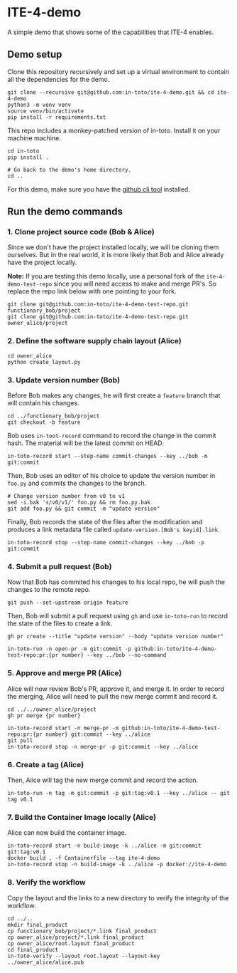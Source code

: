 # ITE-4-demo

A simple demo that shows some of the capabilities that ITE-4 enables.


## Demo setup

Clone this repository recursively and set up a virtual environment to contain
all the dependencies for the demo.

```shell
git clone --recursive git@github.com:in-toto/ite-4-demo.git && cd ite-4-demo
python3 -m venv venv
source venv/bin/activate
pip install -r requirements.txt
```

This repo includes a monkey-patched version of in-toto. Install it on your 
machine machine.

```shell
cd in-toto
pip install .

# Go back to the demo's home directory.
cd ..
```

For this demo, make sure you have the [github cli tool](https://cli.github.com/)
installed.


## Run the demo commands

### 1. Clone project source code (Bob & Alice)

Since we don't have the project installed locally, we will be cloning them 
ourselves. But in the real world, it is more likely that Bob and Alice already
have the project locally.

**Note:** If you are testing this demo locally, use a personal fork of the
`ite-4-demo-test-repo` since you will need access to make and merge PR's. So
replace the repo link below with one pointing to your fork.

```shell
git clone git@github.com:in-toto/ite-4-demo-test-repo.git functionary_bob/project
git clone git@github.com:in-toto/ite-4-demo-test-repo.git owner_alice/project
```

### 2. Define the software supply chain layout (Alice)

```shell
cd owner_alice
python create_layout.py
```

### 3. Update version number (Bob)

Before Bob makes any changes, he will first create a `feature` branch that will
contain his changes.

```shell
cd ../functionary_bob/project
git checkout -b feature
```

Bob uses `in-toot-record` command to record the change in the commit hash. The
material will be the latest commit on HEAD.

```shell
in-toto-record start --step-name commit-changes --key ../bob -m git:commit
```

Then, Bob uses an editor of his choice to update the version number in `foo.py`
and commits the changes to the branch.

```shell
# Change version number from v0 to v1
sed -i.bak 's/v0/v1/' foo.py && rm foo.py.bak
git add foo.py && git commit -m "update version"
```

Finally, Bob records the state of the files after the modification and produces
a link metadata file called `update-version.[Bob's keyid].link`.

```
in-toto-record stop --step-name commit-changes --key ../bob -p git:commit
```

### 4. Submit a pull request (Bob)

Now that Bob has commited his changes to his local repo, he will push the
changes to the remote repo.

```shell
git push --set-upstream origin feature
```

Then, Bob will submit a pull request using `gh` and use `in-toto-run` to
record the state of the files to create a link.

```shell
gh pr create --title "update version" --body "update version number"
```

```shell
in-toto-run -n open-pr -m git:commit -p github:in-toto/ite-4-demo-test-repo:pr:{pr number} --key ../bob --no-command
```

### 5. Approve and merge PR (Alice)

Alice will now review Bob's PR, approve it, and merge it. In order to record the
merging, Alice will need to pull the new merge commit and record it.

```shell
cd ../../owner_alice/project
gh pr merge {pr number}
```

```shell
in-toto-record start -n merge-pr -m github:in-toto/ite-4-demo-test-repo:pr:{pr number} git:commit --key ../alice
git pull
in-toto-record stop -n merge-pr -p git:commit --key ../alice
```

### 6. Create a tag (Alice)

Then, Alice will tag the new merge commit and record the action.

```shell
in-toto-run -n tag -m git:commit -p git:tag:v0.1 --key ../alice -- git tag v0.1
```

### 7. Build the Container Image locally (Alice)

Alice can now build the container image.

```shell
in-toto-record start -n build-image -k ../alice -m git:commit git:tag:v0.1
docker build . -f Containerfile --tag ite-4-demo
in-toto-record stop -n build-image -k ../alice -p docker://ite-4-demo
```

### 8. Verify the workflow

Copy the layout and the links to a new directory to verify the integrity of the
workflow.

```shell
cd ../..
mkdir final_product
cp functionary_bob/project/*.link final_product
cp owner_alice/project/*.link final_product
cp owner_alice/root.layout final_product
cd final_product
in-toto-verify --layout root.layout --layout-key ../owner_alice/alice.pub
```
